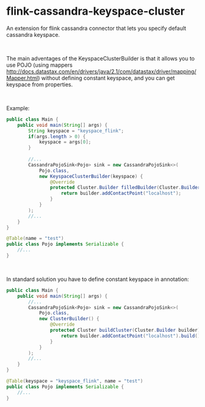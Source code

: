 # flink-cassandra-keyspace-cluster
An extension for flink cassandra connector that lets you specify default cassandra keyspace.

<br />

The main adventages of the KeyspaceClusterBuilder is that it allows you to use POJO (using mappers http://docs.datastax.com/en/drivers/java/2.1/com/datastax/driver/mapping/Mapper.html) without defining constant keyspace, and you can get keyspace from properties.

<br />

Example: 
```java
public class Main {
    public void main(String[] args) {
        String keyspace = "keyspace_flink";
        if(args.length > 0) {
            keyspace = args[0];
        }
    
        //...
        CassandraPojoSink<Pojo> sink = new CassandraPojoSink<>(
            Pojo.class, 
            new KeyspaceClusterBuilder(keyspace) {
                @Override
                protected Cluster.Builder filledBuilder(Cluster.Builder builder) {
                    return builder.addContactPoint("localhost");
                }
            }
        );
        //...
    }
}

@Table(name = "test")
public class Pojo implements Serializable {
    //...
}
```

<br />

In standard solution you have to define constant keyspace in annotation:
```java
public class Main {
    public void main(String[] args) {
        //...
        CassandraPojoSink<Pojo> sink = new CassandraPojoSink<>(
            Pojo.class, 
            new ClusterBuilder() {
                @Override
                protected Cluster buildCluster(Cluster.Builder builder) {
                    return builder.addContactPoint("localhost").build();
                }
            }
        );
        //...
    }
}

@Table(keyspace = "keyspace_flink", name = "test")
public class Pojo implements Serializable {
    //...
}
```
